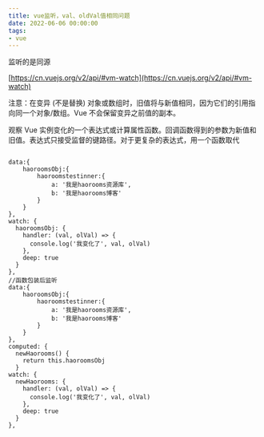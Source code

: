 ```yaml
---
title: vue监听，val、oldVal值相同问题
date: 2022-06-06 00:00:00
tags:
- vue
---
```



监听的是同源

[https://cn.vuejs.org/v2/api/#vm-watch](https://cn.vuejs.org/v2/api/#vm-watch)

注意：在变异 (不是替换) 对象或数组时，旧值将与新值相同，因为它们的引用指向同一个对象/数组。Vue 不会保留变异之前值的副本。

观察 Vue 实例变化的一个表达式或计算属性函数。回调函数得到的参数为新值和旧值。表达式只接受监督的键路径。对于更复杂的表达式，用一个函数取代

```

data:{
    haoroomsObj:{
        haoroomstestinner:{
            a: '我是haorooms资源库',
            b: '我是haorooms博客'
        }
    }
},
watch: {
  haoroomsObj: {
    handler: (val, olVal) => {
      console.log('我变化了', val, olVal)
    },
    deep: true
  }
},
//函数包装后监听
data:{
    haoroomsObj:{
        haoroomstestinner:{
            a: '我是haorooms资源库',
            b: '我是haorooms博客'
        }
    }
},
computed: {
  newHaorooms() {
    return this.haoroomsObj
  }
watch: {
  newHaorooms: {
    handler: (val, olVal) => {
      console.log('我变化了', val, olVal)
    },
    deep: true
  }
},

```